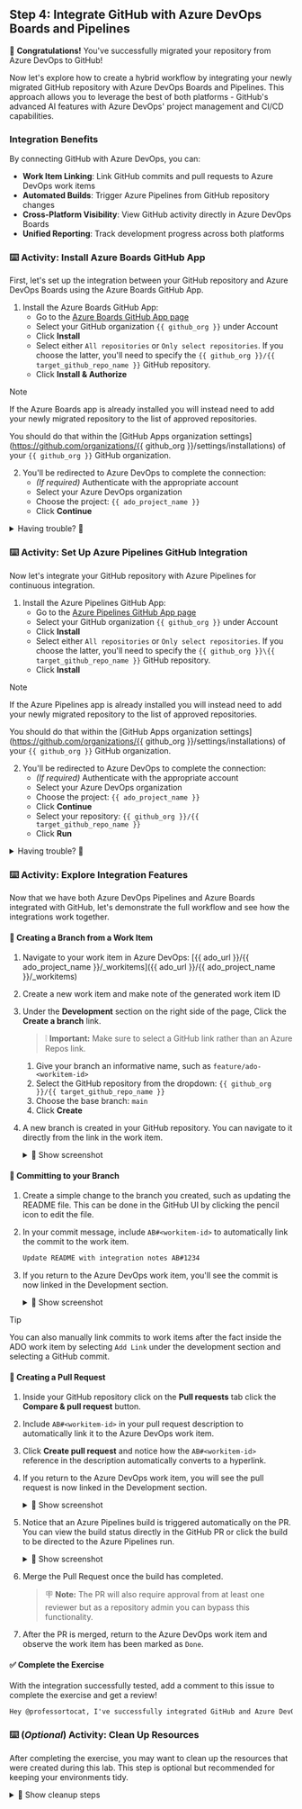 ## Step 4: Integrate GitHub with Azure DevOps Boards and Pipelines

🎉 **Congratulations!** You've successfully migrated your repository from Azure DevOps to GitHub!

Now let's explore how to create a hybrid workflow by integrating your newly migrated GitHub repository with Azure DevOps Boards and Pipelines. This approach allows you to leverage the best of both platforms - GitHub's advanced AI features with Azure DevOps' project management and CI/CD capabilities.

### Integration Benefits

By connecting GitHub with Azure DevOps, you can:

- **Work Item Linking**: Link GitHub commits and pull requests to Azure DevOps work items
- **Automated Builds**: Trigger Azure Pipelines from GitHub repository changes
- **Cross-Platform Visibility**: View GitHub activity directly in Azure DevOps Boards
- **Unified Reporting**: Track development progress across both platforms

### ⌨️ Activity: Install Azure Boards GitHub App

First, let's set up the integration between your GitHub repository and Azure DevOps Boards using the Azure Boards GitHub App.

1. Install the Azure Boards GitHub App:
   - Go to the [Azure Boards GitHub App page](https://github.com/marketplace/azure-boards)
   - Select your GitHub organization `{{ github_org }}` under Account
   - Click **Install**
   - Select either `All repositories` or `Only select repositories`. If you choose the latter, you'll need to specify the `{{ github_org }}/{{ target_github_repo_name }}` GitHub repository.
   - Click **Install & Authorize**

> [!NOTE]
> If the Azure Boards app is already installed you will instead need to add your newly migrated repository to the list of approved repositories.
>
> You should do that within the [GitHub Apps organization settings](https://github.com/organizations/{{ github_org }}/settings/installations) of your `{{ github_org }}` GitHub organization.

2. You'll be redirected to Azure DevOps to complete the connection:
   - _(If required)_ Authenticate with the appropriate account
   - Select your Azure DevOps organization
   - Choose the project: `{{ ado_project_name }}`
   - Click **Continue**

<details>
<summary>Having trouble? 🤷</summary><br/>

- Make sure you have admin permissions on both the GitHub repository and Azure DevOps project
- If the Azure Boards app isn't showing up, check that it's properly installed in your organization's settings
- If you have many GitHub repositories you may be prompted to select the specific repository you want to connect to Azure Boards.

</details>

### ⌨️ Activity: Set Up Azure Pipelines GitHub Integration

Now let's integrate your GitHub repository with Azure Pipelines for continuous integration.

1. Install the Azure Pipelines GitHub App:
   - Go to the [Azure Pipelines GitHub App page](https://github.com/marketplace/azure-pipelines)
   - Select your GitHub organization `{{ github_org }}` under Account
   - Click **Install**
   - Select either `All repositories` or `Only select repositories`. If you choose the latter, you'll need to specify the `{{ github_org }}\{{ target_github_repo_name }}` GitHub repository.
   - Click **Install**

> [!NOTE]
> If the Azure Pipelines app is already installed you will instead need to add your newly migrated repository to the list of approved repositories.
>
> You should do that within the [GitHub Apps organization settings](https://github.com/organizations/{{ github_org }}/settings/installations) of your `{{ github_org }}` GitHub organization.

2. You'll be redirected to Azure DevOps to complete the connection:
   - _(If required)_ Authenticate with the appropriate account
   - Select your Azure DevOps organization
   - Choose the project: `{{ ado_project_name }}`
   - Click **Continue**
   - Select your repository: `{{ github_org }}/{{ target_github_repo_name }}`
   - Click **Run**

<details>
<summary>Having trouble? 🤷</summary><br/>

- Make sure you have admin permissions on both the GitHub repository and Azure DevOps project
- If the Azure Pipelines app isn't showing up, check that it's properly installed in your organization's settings
- If you are using a free Azure DevOps organization, ensure you have enough parallel jobs available for your builds. If your build fails due to `No hosted parallelism`, you can still proceed with the rest of the exercise.

</details>

### ⌨️ Activity: Explore Integration Features

Now that we have both Azure DevOps Pipelines and Azure Boards integrated with GitHub, let's demonstrate the full workflow and see how the integrations work together.

#### 🌿 Creating a Branch from a Work Item

1. Navigate to your work item in Azure DevOps: [{{ ado_url }}/{{ ado_project_name }}/_workitems]({{ ado_url }}/{{ ado_project_name }}/\_workitems)
1. Create a new work item and make note of the generated work item ID
1. Under the **Development** section on the right side of the page, Click the **Create a branch** link.
   > ❕ **Important:** Make sure to select a GitHub link rather than an Azure Repos link.
   1. Give your branch an informative name, such as `feature/ado-<workitem-id>`
   1. Select the GitHub repository from the dropdown: `{{ github_org }}/{{ target_github_repo_name }}`
   1. Choose the base branch: `main`
   1. Click **Create**
1. A new branch is created in your GitHub repository. You can navigate to it directly from the link in the work item.

   <details>
   <summary>📸 Show screenshot</summary><br/>

   <!-- Add screenshot showing the newly created branch link in the Azure DevOps work item -->

   </details>

#### 📝 Committing to your Branch

1. Create a simple change to the branch you created, such as updating the README file. This can be done in the GitHub UI by clicking the pencil icon to edit the file.
1. In your commit message, include `AB#<workitem-id>` to automatically link the commit to the work item.

   ```txt
   Update README with integration notes AB#1234
   ```

1. If you return to the Azure DevOps work item, you'll see the commit is now linked in the Development section.

   <details>
   <summary>📸 Show screenshot</summary><br/>

   <!-- Add screenshot showing the commit appearing in the Development section of the Azure DevOps work item -->

   </details>

> [!TIP]
> You can also manually link commits to work items after the fact inside the ADO work item by selecting `Add Link` under the development section and selecting a GitHub commit.

#### 🔄 Creating a Pull Request

1. Inside your GitHub repository click on the **Pull requests** tab click the **Compare & pull request** button.
1. Include `AB#<workitem-id>` in your pull request description to automatically link it to the Azure DevOps work item.
1. Click **Create pull request** and notice how the `AB#<workitem-id>` reference in the description automatically converts to a hyperlink.
1. If you return to the Azure DevOps work item, you will see the pull request is now linked in the Development section.

   <details>
   <summary>📸 Show screenshot</summary><br/>

   <!-- Add screenshot showing the pull request appearing in the Development section of the Azure DevOps work item -->

   </details>

1. Notice that an Azure Pipelines build is triggered automatically on the PR. You can view the build status directly in the GitHub PR or click the build to be directed to the Azure Pipelines run.

   <details>
   <summary>📸 Show screenshot</summary><br/>

   <!-- Add screenshot showing the Azure Pipeline build status in the GitHub pull request -->

   </details>
1. Merge the Pull Request once the build has completed.

   > 🪧 **Note:** The PR will also require approval from at least one reviewer but as a repository admin you can bypass this functionality.

1. After the PR is merged, return to the Azure DevOps work item and observe the work item has been marked as `Done`.

#### ✅ Complete the Exercise

With the integration successfully tested, add a comment to this issue to complete the exercise and get a review!

   ```md
   Hey @professortocat, I've successfully integrated GitHub and Azure DevOps!
   ```

### ⌨️ (_Optional_) Activity: Clean Up Resources

After completing the exercise, you may want to clean up the resources that were created during this lab. This step is optional but recommended for keeping your environments tidy.

<details>
<summary>🧹 Show cleanup steps</summary>

1. **Clean up Azure DevOps project**:

   ```bash
   cd ado/project
   terraform apply -destroy -var="ado_token=$ADO_PAT"
   ```

   You will be asked to confirm by writing `yes`.

1. **Delete the migrated GitHub repository**:

   - Navigate to the migrated repository on GitHub: https://github.com/{{ github_org }}/{{ target_github_repo_name }}
   - Go to repository `Settings` tab
   - Scroll down to the `Danger Zone` and click `Delete this repository`
   - Follow the prompts to confirm deletion

1. **Revoke GitHub migrator role**:

   ```bash
   gh ado2gh revoke-migrator-role --actor {{ login }} --actor-type USER --github-org {{ github_org }}
   ```

1. **Delete Azure DevOps Personal Access Token**:

   - Navigate to your Azure DevOps Organization
   - Find the token you created for this exercise and delete it

</details>
